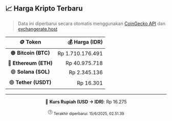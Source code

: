 

<!-- HARGA_KRIPTO -->
## 📈 Harga Kripto Terbaru

> Data ini diperbarui secara otomatis menggunakan [CoinGecko API](https://www.coingecko.com/) dan [exchangerate.host](https://exchangerate.host/)

<div align="center">

| 🪙 Token | 💰 Harga (IDR) |
|:------:|---------------:|
| 🟠 **Bitcoin (BTC)**   | Rp 1.710.176.491 |
| 🔵 **Ethereum (ETH)**  | Rp 40.975.718 |
| 🟣 **Solana (SOL)**    | Rp 2.345.136 |
| 🟢 **Tether (USDT)**   | Rp 16.301 |

---

💱 **Kurs Rupiah (USD → IDR)**: Rp 16.275

🕒 <sub>Terakhir diperbarui: 15/6/2025, 02.51.39</sub>

</div>
<!-- /HARGA_KRIPTO -->
